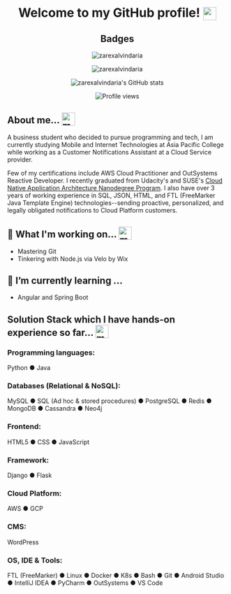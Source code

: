 <h1 align="center">Welcome to my GitHub profile! <img width="30" style="vertical-align:text-bottom;" src="https://emojis.slackmojis.com/emojis/images/1587134085/8661/fast_meow_party.gif?1587134085" alt="meow party" /></h1>

<h2 align="center">Badges</h2>

<p align="center"><img class="center" alt="zarexalvindaria" src="https://github-readme-stats.vercel.app/api/top-langs/?username=zarexalvindaria&layout=compact&langs_count=8&theme=dark" href="https://github.com/zarexalvindaria"/></p>

<p align="center"><img class="center" alt="zarexalvindaria" src="https://github-readme-streak-stats.herokuapp.com/?user=zarexalvindaria&theme=dark" href="https://github.com/zarexalvindaria"></p>

<p align="center"><img class="center" alt="zarexalvindaria's GitHub stats" src="https://github-readme-stats.anuraghazra1.vercel.app/api?username=zarexalvindaria&count_private=true&include_all_commits=true&show_icons=true&theme=dark" href="https://github.com/zarexalvindaria" /></p>

<p align="center"><img alt="Profile views" class="center" src="https://komarev.com/ghpvc/?username=zarexalvindaria" /></p>

## About me... <img width="30" style="vertical-align:text-bottom;" src="https://emojis.slackmojis.com/emojis/images/1613273603/12755/meow_wave_peak.png?1613273603" alt="meow wave peak" />  

A business student who decided to pursue programming and tech, I am currently studying Mobile and Internet Technologies at Asia Pacific College while working as a Customer Notifications Assistant at a Cloud Service provider.

Few of my certifications include AWS Cloud Practitioner and OutSystems Reactive Developer. I recently graduated from Udacity's and SUSE's [Cloud Native Application Architecture Nanodegree Program](https://graduation.udacity.com/confirm/HZJUTKXR). I also have over 3 years of working experience in SQL, JSON, HTML, and FTL (FreeMarker Java Template Engine) technologies--sending proactive, personalized, and legally obligated notifications to Cloud Platform customers.



## 🔭 What I'm working on... <img width="30" style="vertical-align:text-bottom;" src="https://emojis.slackmojis.com/emojis/images/1600706728/10521/meow_code.gif?1600706728" alt="meow code"/> 
- Mastering Git
- Tinkering with Node.js via Velo by Wix

## 🌱 I’m currently learning ...
- Angular and Spring Boot

## Solution Stack which I have hands-on experience so far... <img width="30" style="vertical-align:text-bottom;" src="https://emojis.slackmojis.com/emojis/images/1613773113/13688/meow_dance.gif?1613773113" alt="meow dance"/>

### Programming languages:
Python ● Java

### Databases (Relational & NoSQL):
MySQL ● SQL (Ad hoc & stored procedures) ● PostgreSQL ● Redis ● MongoDB ● Cassandra ● Neo4j

### Frontend:
HTML5 ● CSS ● JavaScript

### Framework:
Django ● Flask

### Cloud Platform:
AWS ● GCP

### CMS:
WordPress

### OS, IDE & Tools:
FTL (FreeMarker) ● Linux ● Docker ● K8s ● Bash ● Git ● Android Studio ● IntelliJ IDEA ● PyCharm ● OutSystems ● VS Code

